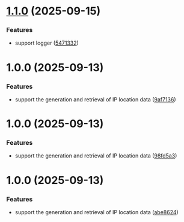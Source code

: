 # [1.1.0](https://github.com/lzjyzq2/ip2region-gen/compare/v1.0.0...v1.1.0) (2025-09-15)


### Features

* support logger ([5471332](https://github.com/lzjyzq2/ip2region-gen/commit/54713325f7990e7c75f1ad70e7ea92b0fa1a19d8))

# 1.0.0 (2025-09-13)


### Features

* support the generation and retrieval of IP location data ([9af7136](https://github.com/lzjyzq2/ip2region-gen/commit/9af7136d6152cf2204b319c90e059fd8865b1c3b))

# 1.0.0 (2025-09-13)


### Features

* support the generation and retrieval of IP location data ([98fd5a3](https://github.com/lzjyzq2/ip2region-gen/commit/98fd5a335a035f181e60c9f88c279774f62f341e))

# 1.0.0 (2025-09-13)


### Features

* support the generation and retrieval of IP location data ([abe8624](https://github.com/lzjyzq2/ip2region-gen/commit/abe86246e3a02598e0847c8125672f8f7fe69418))

